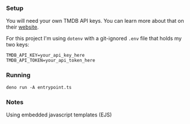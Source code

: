 ### Setup
You will need your own TMDB API keys.
You can learn more about that on their [website](https://www.themoviedb.org/documentation/api).

For this project I'm using `dotenv` with a git-ignored `.env` file that holds my two keys:

```
TMDB_API_KEY=your_api_key_here
TMDB_API_TOKEN=your_api_token_here
```

### Running
```
deno run -A entrypoint.ts
```

### Notes
Using embedded javascript templates (EJS)
